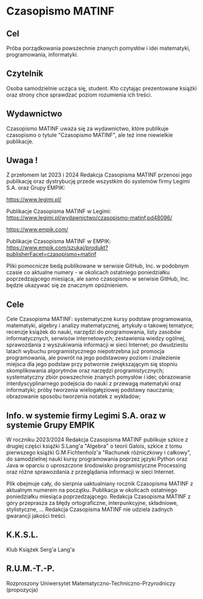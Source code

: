 # Czasopismo MATINF

## Cel

Próba porządkowania powszechnie znanych pomysłów i idei matematyki, programowania, informatyki.


## Czytelnik

Osoba samodzielnie ucząca się, student. Kto czytając prezentowane książki oraz strony chce sprawdzać poziom rozumienia ich treści.


## Wydawnictwo

Czasopismo MATINF uważa się za wydawnictwo, które publikuje czasopismo o tytule "Czasopismo MATINF", ale też inne niewielkie publikacje.


## Uwaga !
Z przełomem lat 2023 i 2024 Redakcja Czasopisma MATINF przenosi jego publikację oraz dystrybucję przede wszystkim do systemów firmy Legimi S.A. oraz Grupy EMPIK:

https://www.legimi.pl/

Publikacje Czasopisma MATINF w Legimi:
https://www.legimi.pl/wydawnictwo/czasopismo-matinf,pd48096/

https://www.empik.com/

Publikacje Czasopisma MATINF w EMPIK:
https://www.empik.com/szukaj/produkt?publisherFacet=czasopismo+matinf

Pliki pomocnicze bedą publikowane w serwisie GitHub, Inc. w podobnym czasie co aktualne numery - w okolicach ostatniego poniedziałku poprzedzającego miesiąca, ale samo czasopismo w serwisie GitHub, Inc. będzie ukazywać się ze znacznym opóźnieniem.

## Cele

Cele Czasopisma MATINF: systematyczne kursy podstaw programowania, matematyki, algebry i analizy matematycznej, artykuły o takowej tematyce; recenzje książek do nauki, narzędzi do programowania, listy zasobów informatycznych, serwisów internetowych; zestawienia wiedzy ogólnej, sprawozdania z wyszukiwania informacji w sieci Internet; po dwudziestu latach wybuchu programistycznego niepotrzebna już promocja programowania, ale powrót na jego podstawowy poziom i znalezienie miejsca dla jego podstaw przy potwornie zwiększającym się stopniu skomplikowania algorytmów oraz narzędzi programistycznych; systematyczny zbiór powszechnie znanych pomysłów i idei; obrazowanie interdyscyplinarnego podejścia do nauki z przewagą matematyki oraz informatyki; próby tworzenia wielogałęziowej podstawy nauczania; obrazowanie sposobu tworzenia notatek z wykładów;

## Info. w systemie firmy Legimi S.A. oraz w systemie Grupy EMPIK

W roczniku 2023/2024 Redakcja Czasopisma MATINF publikuje szkice z drugiej części książki S.Lang'a "Algebra" o teorii Galois, szkice z tomu pierwszego książki G.M.Fichtenholz'a "Rachunek różniczkowy i całkowy", do samodzielnej nauki kursy programowania poprzez języki Python oraz Java w oparciu o uproszczone środowisko programistyczne Processing oraz różne sprawozdania z przeglądania informacji w sieci Internet.

Plik obejmuje cały, do sierpnia uaktualniany rocznik Czasopisma MATINF z aktualnym numerem na początku. Publikacja w okolicach ostatniego poniedziałku miesiąca poprzedzającego. Redakcja Czasopisma MATINF z góry przeprasza za błędy ortograficzne, interpunkcyjne, składniowe, stylistyczne, ... Redakcja Czasopisma MATINF nie udziela żadnych gwarancji jakości treści.

## K.K.S.L.

Klub Książek Serg'a Lang'a

## R.U.M.-T.-P.

Rozproszony Uniwersytet Matematyczno-Techniczno-Przyrodniczy (propozycja)

